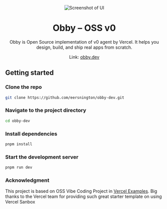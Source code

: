 <p align="center">
  <img src="./public/splash-image.png" alt="Screenshot of UI"/>
  <h1 align="center">Obby – OSS v0</h1>
</p>

<p align="center">
    Obby is Open Source implementation of v0 agent by Vercel. It helps you design, build, and ship real apps from scratch.

<p align="center">
  Link: <a href="https://obby.dev">obby.dev</a>
</p>

## Getting started

### Clone the repo

```bash
git clone https://github.com/eersnington/obby-dev.git
```

### Navigate to the project directory

```bash
cd obby-dev
```

### Install dependencies

```bash
pnpm install
```

### Start the development server

```bash
pnpm run dev
```

### Acknowledgment

This project is based on OSS Vibe Coding Project in  [Vercel Examples](https://github.com/vercel/examples).
Big thanks to the Vercel team for providing such great starter template on using Vercel Sanbox